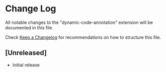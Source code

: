 # Change Log

All notable changes to the "dynamic-code-annotation" extension will be documented in this file.

Check [Keep a Changelog](http://keepachangelog.com/) for recommendations on how to structure this file.

## [Unreleased]

- Initial release